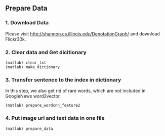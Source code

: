 ## Prepare Data

### 1. Download Data
Please visit http://shannon.cs.illinois.edu/DenotationGraph/   and  download Flickr30k.

### 2. Clear data and Get dicitionary
```
(matlab) clear_txt
(matlab) make_dictionary
```

### 3. Transfer sentence to the index in dictionary
In this step, we also get rid of rare words, which are not included in GoogleNews word2vector.
```
(matlab) prepare_wordcnn_feature2
```

### 4. Put image url and text data in one file
```
(matlab) prepare_data
```
